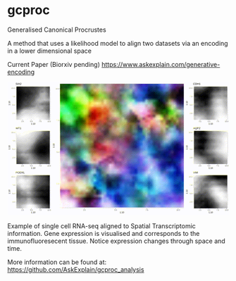 # gcproc
Generalised Canonical Procrustes

A method that uses a likelihood model to align two datasets via an encoding in a lower dimensional space

Current Paper (Biorxiv pending)
https://www.askexplain.com/generative-encoding

![](main_splatter.gif)

Example of single cell RNA-seq aligned to Spatial Transcriptomic information. Gene expression is visualised and corresponds to the immunofluoresecent tissue. Notice expression changes through space and time.

More information can be found at: https://github.com/AskExplain/gcproc_analysis
